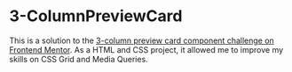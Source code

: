 # 3-ColumnPreviewCard
This is a solution to the [3-column preview card component challenge on Frontend Mentor](https://www.frontendmentor.io/challenges/3column-preview-card-component-pH92eAR2-).
As a HTML and CSS project, it allowed me to improve my skills on CSS Grid and Media Queries.
